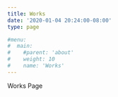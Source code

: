 ```yaml
---
title: Works
date: '2020-01-04 20:24:00-08:00'
type: page

#menu:
#  main:
#    #parent: 'about'
#    weight: 10
#    name: 'Works'
---
```

Works Page